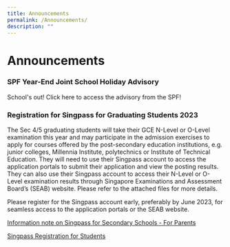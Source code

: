 ```yaml
---
title: Announcements
permalink: /Announcements/
description: ""
---
```

Announcements
=================
    
### **SPF Year-End Joint School Holiday Advisory**

School's out! Click here to access the advisory from the SPF!



### **Registration for Singpass for Graduating Students 2023**


The Sec 4/5 graduating students will take their GCE N-Level or O-Level examination this year and may participate in the admission exercises to apply for courses offered by the post-secondary education institutions, e.g. junior colleges, Millennia Institute, polytechnics or Institute of Technical Education. They will need to use their Singpass account to access the application portals to submit their application and view the posting results. They can also use their Singpass account to access their N-Level or O-Level examination results through Singapore Examinations and Assessment Board’s (SEAB) website. Please refer to the attached files for more details.

Please register for the Singpass account early, preferably by June 2023, for seamless access to the application portals or the SEAB website.

[Information note on Singpass for Secondary Schools - For Parents](/files/Announcements/information%20note%20on%20singpass%20for%20secondary%20school.pdf)

[Singpass Registration for Students](/files/Announcements/singpass%20registration%20guide%20for%20students.pdf)